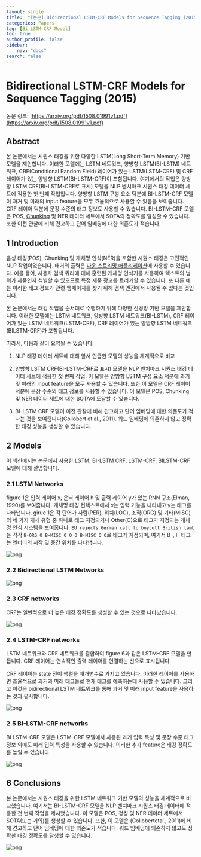 ```yaml
---
layout: single
title:  "[논문] Bidirectional LSTM-CRF Models for Sequence Tagging (2015)"
categories: Papers
tag: [Bi LSTM-CRF Model]
toc: true
author_profile: false
sidebar:
    nav: "docs"
search: false
---
```


# Bidirectional LSTM-CRF Models for Sequence Tagging (2015)

논문 링크: [https://arxiv.org/pdf/1508.01991v1.pdf](https://arxiv.org/pdf/1508.01991v1.pdf)

## Abstract

본 논문에서는 시퀀스 태깅을 위한 다양한 LSTM(Long Short-Term Memory) 기반 모델을 제안합니다. 이러한 모델에는 LSTM 네트워크, 양방향 LSTM(BI-LSTM) 네트워크, CRF(Conditional Random Field) 레이어가 있는 LSTM(LSTM-CRF) 및 CRF 레이어가 있는 양방향 LSTM(BI-LSTM-CRF)이 포함됩니다. 여기에서의 작업은 양방향 LSTM CRF(BI-LSTM-CRF로 표시) 모델을 NLP 벤치마크 시퀀스 태깅 데이터 세트에 적용한 첫 번째 작업입니다. 양방향 LSTM 구성 요소 덕분에 BI-LSTM-CRF 모델이 과거 및 미래의 input feature을 모두 효율적으로 사용할 수 있음을 보여줍니다. CRF 레이어 덕분에 문장 수준의 태그 정보도 사용할 수 있습니다. BI-LSTM-CRF 모델은 POS, [Chunking](https://towardsdatascience.com/chunking-in-nlp-decoded-b4a71b2b4e24) 및 NER 데이터 세트에서 SOTA의 정확도를 달성할 수 있습니다. 또한 이전 관찰에 비해 견고하고 단어 임베딩에 대한 의존도가 적습니다.

## 1 Introduction

음성 태깅(POS), Chunking 및 개체명 인식(NER)을 포함한 시퀀스 태깅은 고전적인 NLP 작업이었습니다. 태거의 출력은 [다운 스트리밍 애플리케이션](https://www.ibm.com/docs/ru/imdm/11.6?topic=solution-integrating-upstream-downstream-systems)에 사용할 수 있습니다. 예를 들어, 사용자 검색 쿼리에 대해 훈련된 개체명 인식기를 사용하여 텍스트의 범위가 제품인지 식별할 수 있으므로 특정 제품 광고를 트리거할 수 있습니다. 또 다른 예는 이러한 태그 정보가 관련 웹페이지를 찾기 위해 검색 엔진에서 사용될 수 있다는 것입니다.


본 논문에서는 태깅 작업을 순서대로 수행하기 위해 다양한 신경망 기반 모델을 제안합니다. 이러한 모델에는 LSTM 네트워크, 양방향 LSTM 네트워크(BI-LSTM), CRF 레이어가 있는 LSTM 네트워크(LSTM-CRF), CRF 레이어가 있는 양방향 LSTM 네트워크(BILSTM-CRF)가 포함됩니다. 

따라서, 다음과 같이 요약될 수 있습니다.

1. NLP 태깅 데이터 세트에 대해 앞서 언급한 모델의 성능을 체계적으로 비교 

2. 양방향 LSTM CRF(BI-LSTM-CRF로 표시) 모델을 NLP 벤치마크 시퀀스 태깅 데이터 세트에 적용한 첫 번째 작업. 이 모델은 양방향 LSTM 구성 요소 덕분에 과거 및 미래의 input feature을 모두 사용할 수 있습니다. 또한 이 모델은 CRF 레이어 덕분에 문장 수준의 태그 정보를 사용할 수 있습니다. 이 모델은 POS, Chunking 및 NER 데이터 세트에 대한 SOTA에 도달할 수 있습니다.

3. BI-LSTM CRF 모델이 이전 관찰에 비해 견고하고 단어 임베딩에 대한 의존도가 적다는 것을 보여줍니다(Collobert et al., 2011). 워드 임베딩에 의존하지 않고 정확한 태깅 성능을 생성할 수 있습니다.

## 2 Models

이 섹션에서는 논문에서 사용한 LSTM, BI-LSTM CRF, LSTM-CRF, BILSTM-CRF 모델에 대해 설명합니다.

### 2.1 LSTM Networks

figure 1은 입력 레이어 x, 은닉 레이어 h 및 출력 레이어 y가 있는 RNN 구조(Elman, 1990)를 보여줍니다. 개채명 태깅 컨텍스트에서 x는 입력 기능을 나타내고 y는 태그를 나타냅니다. girue 1은 각 단어가 사람(PER), 위치(LOC), 조직(ORG) 및 기타(MISC)의 네 가지 개체 유형 중 하나로 태그 지정되거나 Other(O)으로 태그가 지정되는 개체명 인식 시스템을 보여줍니다. ```EU rejects German call to boycott British lamb```는 각각 ```B-ORG O B-MISC O O O B-MISC O O```로 태그가 지정되며, 여기서 B-, I- 태그는 엔터티의 시작 및 중간 위치를 나타냅니다.

![png](/assets/images/220721/1.png)

### 2.2 Bidirectional LSTM Networks

![png](/assets/images/220721/2.png)

### 2.3 CRF networks

CRF는 일반적으로 더 높은 태깅 정확도를 생성할 수 있는 것으로 나타났습니다.

![png](/assets/images/220721/3.png)

### 2.4 LSTM-CRF networks

LSTM 네트워크와 CRF 네트워크를 결합하여 figure 6과 같은 LSTM-CRF 모델을 만듭니다. CRF 레이어는 연속적인 출력 레이어를 연결하는 선으로 표시됩니다.

CRF 레이어는 state 전이 행렬을 매개변수로 가지고 있습니다. 이러한 레이어를 사용하면  효율적으로 과거과 미래 태그들로 현재 태그를 예측하는데 사용할 수 있습니다. 그리고 이것은 bidirectional LSTM 네트워크를 통해 과거 및 미래 input feature을 사용하는 것과 유사합니다.

![png](/assets/images/220721/4.png)

### 2.5 BI-LSTM-CRF networks

BI LSTM-CRF 모델은 LSTM-CRF 모델에서 사용된 과거 입력 특성 및 문장 수준 태그 정보 외에도 미래 입력 특성을 사용할 수 있습니다. 이러한 추가 feature은 태깅 정확도를 높일 수 있습니다.

![png](/assets/images/220721/5.png)

## 6 Conclusions

본 논문에서는 시퀀스 태깅을 위한 LSTM 네트워크 기반 모델의 성능을 체계적으로 비교했습니다. 여기서는 BI-LSTM-CRF 모델을 NLP 벤치마크 시퀀스 태깅 데이터에 적용한 첫 번째 작업을 제시했습니다. 이 모델은 POS, 청킹 및 NER 데이터 세트에서 SOTA(또는 거의)를 생성할 수 있습니다. 또한, 이 모델은 (Collobertetal., 2011)에 비해 견고하고 단어 임베딩에 대한 의존도가 적습니다. 워드 임베딩에 의존하지 않고도 정확한 태깅 정확도를 달성할 수 있습니다.

![png](/assets/images/220721/6.png)

